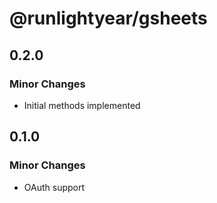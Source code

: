 # @runlightyear/gsheets

## 0.2.0

### Minor Changes

- Initial methods implemented

## 0.1.0

### Minor Changes

- OAuth support
